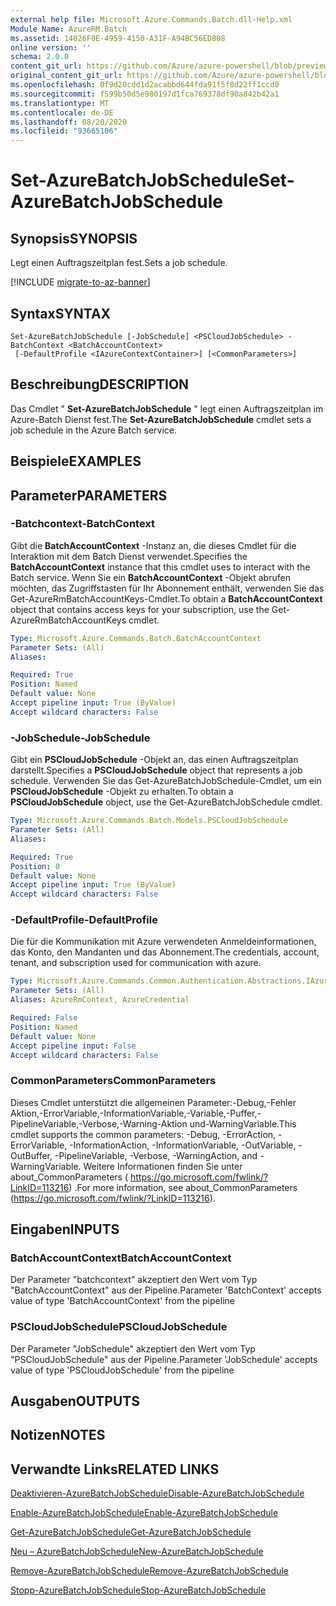 ```yaml
---
external help file: Microsoft.Azure.Commands.Batch.dll-Help.xml
Module Name: AzureRM.Batch
ms.assetid: 14026F0E-4959-4150-A31F-A94BC56ED808
online version: ''
schema: 2.0.0
content_git_url: https://github.com/Azure/azure-powershell/blob/preview/src/ResourceManager/AzureBatch/Commands.Batch/help/Set-AzureBatchJobSchedule.md
original_content_git_url: https://github.com/Azure/azure-powershell/blob/preview/src/ResourceManager/AzureBatch/Commands.Batch/help/Set-AzureBatchJobSchedule.md
ms.openlocfilehash: 0f9d20cdd1d2acabbd644fda91f5f8d22ff1ccd0
ms.sourcegitcommit: f599b50d5e980197d1fca769378df90a842b42a1
ms.translationtype: MT
ms.contentlocale: de-DE
ms.lasthandoff: 08/20/2020
ms.locfileid: "93665106"
---
```

# <span data-ttu-id="2d4f7-101">Set-AzureBatchJobSchedule</span><span class="sxs-lookup"><span data-stu-id="2d4f7-101">Set-AzureBatchJobSchedule</span></span>

## <span data-ttu-id="2d4f7-102">Synopsis</span><span class="sxs-lookup"><span data-stu-id="2d4f7-102">SYNOPSIS</span></span>
<span data-ttu-id="2d4f7-103">Legt einen Auftragszeitplan fest.</span><span class="sxs-lookup"><span data-stu-id="2d4f7-103">Sets a job schedule.</span></span>

[!INCLUDE [migrate-to-az-banner](../../includes/migrate-to-az-banner.md)]

## <span data-ttu-id="2d4f7-104">Syntax</span><span class="sxs-lookup"><span data-stu-id="2d4f7-104">SYNTAX</span></span>

```
Set-AzureBatchJobSchedule [-JobSchedule] <PSCloudJobSchedule> -BatchContext <BatchAccountContext>
 [-DefaultProfile <IAzureContextContainer>] [<CommonParameters>]
```

## <span data-ttu-id="2d4f7-105">Beschreibung</span><span class="sxs-lookup"><span data-stu-id="2d4f7-105">DESCRIPTION</span></span>
<span data-ttu-id="2d4f7-106">Das Cmdlet " **Set-AzureBatchJobSchedule** " legt einen Auftragszeitplan im Azure-Batch Dienst fest.</span><span class="sxs-lookup"><span data-stu-id="2d4f7-106">The **Set-AzureBatchJobSchedule** cmdlet sets a job schedule in the Azure Batch service.</span></span>

## <span data-ttu-id="2d4f7-107">Beispiele</span><span class="sxs-lookup"><span data-stu-id="2d4f7-107">EXAMPLES</span></span>

## <span data-ttu-id="2d4f7-108">Parameter</span><span class="sxs-lookup"><span data-stu-id="2d4f7-108">PARAMETERS</span></span>

### <span data-ttu-id="2d4f7-109">-Batchcontext</span><span class="sxs-lookup"><span data-stu-id="2d4f7-109">-BatchContext</span></span>
<span data-ttu-id="2d4f7-110">Gibt die **BatchAccountContext** -Instanz an, die dieses Cmdlet für die Interaktion mit dem Batch Dienst verwendet.</span><span class="sxs-lookup"><span data-stu-id="2d4f7-110">Specifies the **BatchAccountContext** instance that this cmdlet uses to interact with the Batch service.</span></span>
<span data-ttu-id="2d4f7-111">Wenn Sie ein **BatchAccountContext** -Objekt abrufen möchten, das Zugriffstasten für Ihr Abonnement enthält, verwenden Sie das Get-AzureRmBatchAccountKeys-Cmdlet.</span><span class="sxs-lookup"><span data-stu-id="2d4f7-111">To obtain a **BatchAccountContext** object that contains access keys for your subscription, use the Get-AzureRmBatchAccountKeys cmdlet.</span></span>

```yaml
Type: Microsoft.Azure.Commands.Batch.BatchAccountContext
Parameter Sets: (All)
Aliases: 

Required: True
Position: Named
Default value: None
Accept pipeline input: True (ByValue)
Accept wildcard characters: False
```

### <span data-ttu-id="2d4f7-112">-JobSchedule</span><span class="sxs-lookup"><span data-stu-id="2d4f7-112">-JobSchedule</span></span>
<span data-ttu-id="2d4f7-113">Gibt ein **PSCloudJobSchedule** -Objekt an, das einen Auftragszeitplan darstellt.</span><span class="sxs-lookup"><span data-stu-id="2d4f7-113">Specifies a **PSCloudJobSchedule** object that represents a job schedule.</span></span>
<span data-ttu-id="2d4f7-114">Verwenden Sie das Get-AzureBatchJobSchedule-Cmdlet, um ein **PSCloudJobSchedule** -Objekt zu erhalten.</span><span class="sxs-lookup"><span data-stu-id="2d4f7-114">To obtain a **PSCloudJobSchedule** object, use the Get-AzureBatchJobSchedule cmdlet.</span></span>

```yaml
Type: Microsoft.Azure.Commands.Batch.Models.PSCloudJobSchedule
Parameter Sets: (All)
Aliases: 

Required: True
Position: 0
Default value: None
Accept pipeline input: True (ByValue)
Accept wildcard characters: False
```

### <span data-ttu-id="2d4f7-115">-DefaultProfile</span><span class="sxs-lookup"><span data-stu-id="2d4f7-115">-DefaultProfile</span></span>
<span data-ttu-id="2d4f7-116">Die für die Kommunikation mit Azure verwendeten Anmeldeinformationen, das Konto, den Mandanten und das Abonnement.</span><span class="sxs-lookup"><span data-stu-id="2d4f7-116">The credentials, account, tenant, and subscription used for communication with azure.</span></span>

```yaml
Type: Microsoft.Azure.Commands.Common.Authentication.Abstractions.IAzureContextContainer
Parameter Sets: (All)
Aliases: AzureRmContext, AzureCredential

Required: False
Position: Named
Default value: None
Accept pipeline input: False
Accept wildcard characters: False
```

### <span data-ttu-id="2d4f7-117">CommonParameters</span><span class="sxs-lookup"><span data-stu-id="2d4f7-117">CommonParameters</span></span>
<span data-ttu-id="2d4f7-118">Dieses Cmdlet unterstützt die allgemeinen Parameter:-Debug,-Fehler Aktion,-ErrorVariable,-InformationVariable,-Variable,-Puffer,-PipelineVariable,-Verbose,-Warning-Aktion und-WarningVariable.</span><span class="sxs-lookup"><span data-stu-id="2d4f7-118">This cmdlet supports the common parameters: -Debug, -ErrorAction, -ErrorVariable, -InformationAction, -InformationVariable, -OutVariable, -OutBuffer, -PipelineVariable, -Verbose, -WarningAction, and -WarningVariable.</span></span> <span data-ttu-id="2d4f7-119">Weitere Informationen finden Sie unter about_CommonParameters ( https://go.microsoft.com/fwlink/?LinkID=113216) .</span><span class="sxs-lookup"><span data-stu-id="2d4f7-119">For more information, see about_CommonParameters (https://go.microsoft.com/fwlink/?LinkID=113216).</span></span>

## <span data-ttu-id="2d4f7-120">Eingaben</span><span class="sxs-lookup"><span data-stu-id="2d4f7-120">INPUTS</span></span>

### <span data-ttu-id="2d4f7-121">BatchAccountContext</span><span class="sxs-lookup"><span data-stu-id="2d4f7-121">BatchAccountContext</span></span>
<span data-ttu-id="2d4f7-122">Der Parameter "batchcontext" akzeptiert den Wert vom Typ "BatchAccountContext" aus der Pipeline.</span><span class="sxs-lookup"><span data-stu-id="2d4f7-122">Parameter 'BatchContext' accepts value of type 'BatchAccountContext' from the pipeline</span></span>

### <span data-ttu-id="2d4f7-123">PSCloudJobSchedule</span><span class="sxs-lookup"><span data-stu-id="2d4f7-123">PSCloudJobSchedule</span></span>
<span data-ttu-id="2d4f7-124">Der Parameter "JobSchedule" akzeptiert den Wert vom Typ "PSCloudJobSchedule" aus der Pipeline.</span><span class="sxs-lookup"><span data-stu-id="2d4f7-124">Parameter 'JobSchedule' accepts value of type 'PSCloudJobSchedule' from the pipeline</span></span>

## <span data-ttu-id="2d4f7-125">Ausgaben</span><span class="sxs-lookup"><span data-stu-id="2d4f7-125">OUTPUTS</span></span>

## <span data-ttu-id="2d4f7-126">Notizen</span><span class="sxs-lookup"><span data-stu-id="2d4f7-126">NOTES</span></span>

## <span data-ttu-id="2d4f7-127">Verwandte Links</span><span class="sxs-lookup"><span data-stu-id="2d4f7-127">RELATED LINKS</span></span>

[<span data-ttu-id="2d4f7-128">Deaktivieren-AzureBatchJobSchedule</span><span class="sxs-lookup"><span data-stu-id="2d4f7-128">Disable-AzureBatchJobSchedule</span></span>](./Disable-AzureBatchJobSchedule.md)

[<span data-ttu-id="2d4f7-129">Enable-AzureBatchJobSchedule</span><span class="sxs-lookup"><span data-stu-id="2d4f7-129">Enable-AzureBatchJobSchedule</span></span>](./Enable-AzureBatchJobSchedule.md)

[<span data-ttu-id="2d4f7-130">Get-AzureBatchJobSchedule</span><span class="sxs-lookup"><span data-stu-id="2d4f7-130">Get-AzureBatchJobSchedule</span></span>](./Get-AzureBatchJobSchedule.md)

[<span data-ttu-id="2d4f7-131">Neu – AzureBatchJobSchedule</span><span class="sxs-lookup"><span data-stu-id="2d4f7-131">New-AzureBatchJobSchedule</span></span>](./New-AzureBatchJobSchedule.md)

[<span data-ttu-id="2d4f7-132">Remove-AzureBatchJobSchedule</span><span class="sxs-lookup"><span data-stu-id="2d4f7-132">Remove-AzureBatchJobSchedule</span></span>](./Remove-AzureBatchJobSchedule.md)

[<span data-ttu-id="2d4f7-133">Stopp-AzureBatchJobSchedule</span><span class="sxs-lookup"><span data-stu-id="2d4f7-133">Stop-AzureBatchJobSchedule</span></span>](./Stop-AzureBatchJobSchedule.md)


